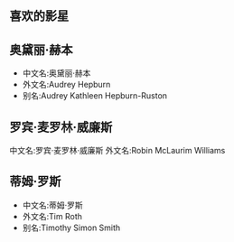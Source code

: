 喜欢的影星
---
## 奥黛丽·赫本
- 中文名:奥黛丽·赫本
- 外文名:Audrey Hepburn
- 别名:Audrey Kathleen Hepburn-Ruston

## 罗宾·麦罗林·威廉斯
中文名:罗宾·麦罗林·威廉斯
外文名:Robin McLaurim Williams

## 蒂姆·罗斯
- 中文名:蒂姆·罗斯
- 外文名:Tim Roth
- 别名:Timothy Simon Smith